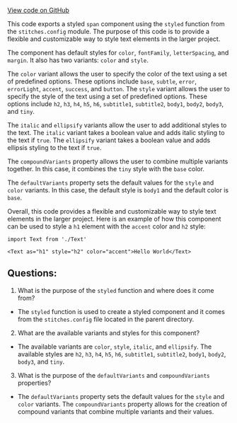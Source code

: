 [View code on GitHub](zoo-labs/zoo/blob/master/ui/src/primitives/Text.tsx)

This code exports a styled `span` component using the `styled` function from the `stitches.config` module. The purpose of this code is to provide a flexible and customizable way to style text elements in the larger project. 

The component has default styles for `color`, `fontFamily`, `letterSpacing`, and `margin`. It also has two variants: `color` and `style`. 

The `color` variant allows the user to specify the color of the text using a set of predefined options. These options include `base`, `subtle`, `error`, `errorLight`, `accent`, `success`, and `button`. The `style` variant allows the user to specify the style of the text using a set of predefined options. These options include `h2`, `h3`, `h4`, `h5`, `h6`, `subtitle1`, `subtitle2`, `body1`, `body2`, `body3`, and `tiny`. 

The `italic` and `ellipsify` variants allow the user to add additional styles to the text. The `italic` variant takes a boolean value and adds italic styling to the text if `true`. The `ellipsify` variant takes a boolean value and adds ellipsis styling to the text if `true`. 

The `compoundVariants` property allows the user to combine multiple variants together. In this case, it combines the `tiny` style with the `base` color. 

The `defaultVariants` property sets the default values for the `style` and `color` variants. In this case, the default style is `body1` and the default color is `base`. 

Overall, this code provides a flexible and customizable way to style text elements in the larger project. Here is an example of how this component can be used to style a `h1` element with the `accent` color and `h2` style:

```
import Text from './Text'

<Text as="h1" style="h2" color="accent">Hello World</Text>
```
## Questions: 
 1. What is the purpose of the `styled` function and where does it come from?
- The `styled` function is used to create a styled component and it comes from the `stitches.config` file located in the parent directory.
2. What are the available variants and styles for this component?
- The available variants are `color`, `style`, `italic`, and `ellipsify`. The available styles are `h2`, `h3`, `h4`, `h5`, `h6`, `subtitle1`, `subtitle2`, `body1`, `body2`, `body3`, and `tiny`.
3. What is the purpose of the `defaultVariants` and `compoundVariants` properties?
- The `defaultVariants` property sets the default values for the `style` and `color` variants. The `compoundVariants` property allows for the creation of compound variants that combine multiple variants and their values.